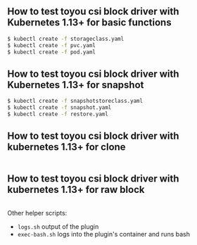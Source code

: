 ## How to test toyou csi block driver with Kubernetes 1.13+ for basic functions

```bash
$ kubectl create -f storageclass.yaml
$ kubectl create -f pvc.yaml
$ kubectl create -f pod.yaml
```
## How to test toyou csi block driver with Kubernetes 1.13+ for snapshot
```bash
$ kubectl create -f snapshotstoreclass.yaml
$ kubectl create -f snapshot.yaml
$ kubectl create -f restore.yaml
```
## How to test toyou csi block driver with kubernetes 1.13+ for clone
```
```
## How to test toyou csi block driver with kubernetes 1.13+ for raw block
```
```

Other helper scripts:
* `logs.sh` output of the plugin
* `exec-bash.sh` logs into the plugin's container and runs bash
